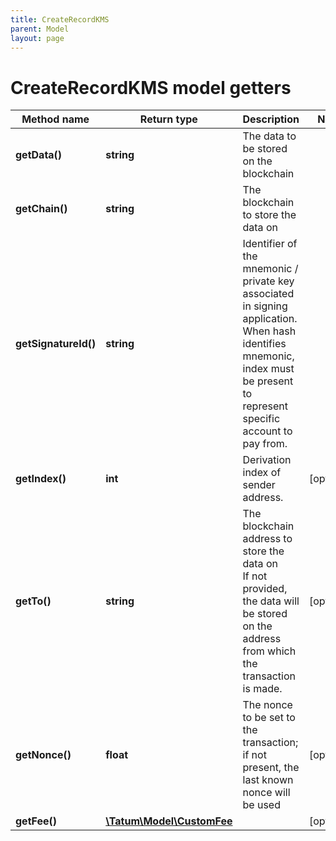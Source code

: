 ```yaml
---
title: CreateRecordKMS
parent: Model
layout: page
---
```


# CreateRecordKMS model getters

Method name | Return type | Description | Notes
------------ | ------------- | ------------- | -------------
**getData()** | **string** | The data to be stored on the blockchain |
**getChain()** | **string** | The blockchain to store the data on |
**getSignatureId()** | **string** | Identifier of the mnemonic / private key associated in signing application. When hash identifies mnemonic, index must be present to represent specific account to pay from. |
**getIndex()** | **int** | Derivation index of sender address. | [optional]
**getTo()** | **string** | The blockchain address to store the data on<br/>If not provided, the data will be stored on the address from which the transaction is made. | [optional]
**getNonce()** | **float** | The nonce to be set to the transaction; if not present, the last known nonce will be used | [optional]
**getFee()** | [**\Tatum\Model\CustomFee**](../CustomFee) |  | [optional]

